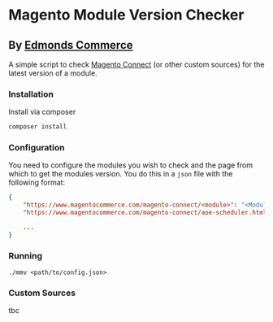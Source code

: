 # Magento Module Version Checker

## By [Edmonds Commerce](https://www.edmondscommerce.co.uk)

A simple script to check
[Magento Connect](https://www.magentocommerce.com/magento-connect/)
(or other custom sources) for the latest version of a module.

### Installation

Install via composer

```bash
composer install
```

### Configuration

You need to configure the modules you wish to check and the page from which
to get the modules version. You do this in a `json` file with the following
format:

```json
{
    "https://www.magentocommerce.com/magento-connect/<module>": "<Module_Name>",
    "https://www.magentocommerce.com/magento-connect/aoe-scheduler.html": "Aoe_Scheduler",

    ...
}
```

### Running

```
./mmv <path/to/config.json>
```

### Custom Sources

tbc